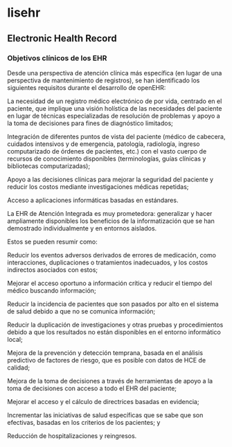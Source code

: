 # lisehr
## Electronic Health Record

### Objetivos clínicos de los EHR

Desde una perspectiva de atención clínica más específica (en lugar de una perspectiva de mantenimiento de registros), se han identificado los siguientes requisitos durante el desarrollo de openEHR:

La necesidad de un registro médico electrónico de por vida, centrado en el paciente, que implique una visión holística de las necesidades del paciente en lugar de técnicas especializadas de resolución de problemas y apoyo a la toma de decisiones para fines de diagnóstico limitados;

Integración de diferentes puntos de vista del paciente (médico de cabecera, cuidados intensivos y de emergencia, patología, radiología, ingreso computarizado de órdenes de pacientes, etc.) con el vasto cuerpo de recursos de conocimiento disponibles (terminologías, guías clínicas y bibliotecas computarizadas);

Apoyo a las decisiones clínicas para mejorar la seguridad del paciente y reducir los costos mediante investigaciones médicas repetidas;

Acceso a aplicaciones informáticas basadas en estándares.

La EHR de Atención Integrada es muy prometedora: generalizar y hacer ampliamente disponibles los beneficios de la informatización que se han demostrado individualmente y en entornos aislados.

Estos se pueden resumir como:

Reducir los eventos adversos derivados de errores de medicación, como interacciones, duplicaciones o tratamientos inadecuados, y los costos indirectos asociados con estos;

Mejorar el acceso oportuno a información crítica y reducir el tiempo del médico buscando información;

Reducir la incidencia de pacientes que son pasados ​​por alto en el sistema de salud debido a que no se comunica información;

Reducir la duplicación de investigaciones y otras pruebas y procedimientos debido a que los resultados no están disponibles en el entorno informático local;

Mejora de la prevención y detección temprana, basada en el análisis predictivo de factores de riesgo, que es posible con datos de HCE de calidad;

Mejora de la toma de decisiones a través de herramientas de apoyo a la toma de decisiones con acceso a todo el EHR del paciente;

Mejorar el acceso y el cálculo de directrices basadas en evidencia;

Incrementar las iniciativas de salud específicas que se sabe que son efectivas, basadas en los criterios de los pacientes; y

Reducción de hospitalizaciones y reingresos.

